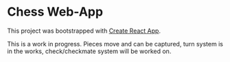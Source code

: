 # Chess Web-App

This project was bootstrapped with [Create React App](https://github.com/facebook/create-react-app).

This is a work in progress. Pieces move and can be captured, turn system is in the works, check/checkmate system will be worked on.
